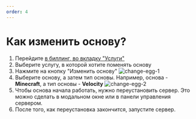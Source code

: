 ```yaml
---
order: 4
---
```


# Как изменить основу?

1. Перейдите [в биллинг, во вкладку "Услуги"](https://play2go.cloud/me)
2. Выберите услугу, в которой хотите поменять основу
3. Нажмите на кнопку "Изменить основу"
   ![change-egg-1](/host/change-egg/1.png)
4. Выберите основу, а затем тип основы. Например, основа - **Minecraft**, а тип основы - **Velocity**
   ![change-egg-2](/host/change-egg/2.png)
5. Чтобы основа начала работать, нужно переустановить сервер. Это можно сделать в модальном окне или в панели управления сервером.
6. После того, как переустановка закончится, запустите сервер.
